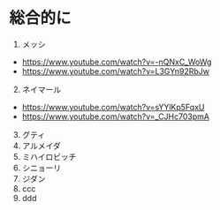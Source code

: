 
# 総合的に

1. メッシ
  -  https://www.youtube.com/watch?v=-nQNxC_WoWg
  -  https://www.youtube.com/watch?v=L3GYn92RbJw

2. ネイマール
  - https://www.youtube.com/watch?v=sYYlKp5FqxU
  - https://www.youtube.com/watch?v=_CJHc703pmA

3. グティ  
4. アルメイダ    
5. ミハイロビッチ  
6. シニョーリ  
7. ジダン  
8. ccc  
9. ddd  


